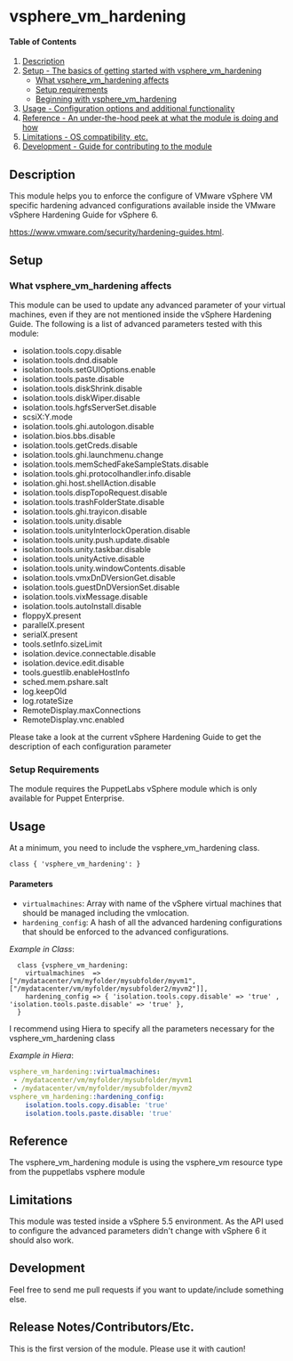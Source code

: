 # vsphere_vm_hardening

#### Table of Contents

1. [Description](#description)
1. [Setup - The basics of getting started with vsphere_vm_hardening](#setup)
    * [What vsphere_vm_hardening affects](#what-vsphere_vm_hardening-affects)
    * [Setup requirements](#setup-requirements)
    * [Beginning with vsphere_vm_hardening](#beginning-with-vsphere_vm_hardening)
1. [Usage - Configuration options and additional functionality](#usage)
1. [Reference - An under-the-hood peek at what the module is doing and how](#reference)
1. [Limitations - OS compatibility, etc.](#limitations)
1. [Development - Guide for contributing to the module](#development)

## Description

This module helps you to enforce the configure of VMware vSphere VM specific hardening advanced configurations available inside the VMware vSphere Hardening Guide for vSphere 6.

https://www.vmware.com/security/hardening-guides.html.

## Setup

### What vsphere_vm_hardening affects

This module can be used to update any advanced parameter of your virtual machines, even if they are not mentioned inside the vSphere Hardening Guide. The following is a list of advanced parameters tested with this module:

* isolation.tools.copy.disable
* isolation.tools.dnd.disable
* isolation.tools.setGUIOptions.enable
* isolation.tools.paste.disable
* isolation.tools.diskShrink.disable
* isolation.tools.diskWiper.disable
* isolation.tools.hgfsServerSet.disable
* scsiX:Y.mode
* isolation.tools.ghi.autologon.disable
* isolation.bios.bbs.disable
* isolation.tools.getCreds.disable
* isolation.tools.ghi.launchmenu.change
* isolation.tools.memSchedFakeSampleStats.disable
* isolation.tools.ghi.protocolhandler.info.disable
* isolation.ghi.host.shellAction.disable
* isolation.tools.dispTopoRequest.disable
* isolation.tools.trashFolderState.disable
* isolation.tools.ghi.trayicon.disable
* isolation.tools.unity.disable
* isolation.tools.unityInterlockOperation.disable
* isolation.tools.unity.push.update.disable
* isolation.tools.unity.taskbar.disable
* isolation.tools.unityActive.disable
* isolation.tools.unity.windowContents.disable
* isolation.tools.vmxDnDVersionGet.disable
* isolation.tools.guestDnDVersionSet.disable
* isolation.tools.vixMessage.disable
* isolation.tools.autoInstall.disable
* floppyX.present
* parallelX.present
* serialX.present
* tools.setInfo.sizeLimit
* isolation.device.connectable.disable
* isolation.device.edit.disable
* tools.guestlib.enableHostInfo
* sched.mem.pshare.salt
* log.keepOld
* log.rotateSize
* RemoteDisplay.maxConnections
* RemoteDisplay.vnc.enabled

Please take a look at the current vSphere Hardening Guide to get the description of each configuration parameter

### Setup Requirements

The module requires the PuppetLabs vSphere module which is only available for Puppet Enterprise.

## Usage

At a minimum, you need to include the vsphere_vm_hardening class.

```puppet
class { 'vsphere_vm_hardening': }
```

#### Parameters
* `virtualmachines`: Array with name of the vSphere virtual machines that should be managed including the vmlocation.
* `hardening_config`: A hash of all the advanced hardening configurations that should be enforced to the advanced configurations.

_Example in Class_:

```puppet
  class {vsphere_vm_hardening:
    virtualmachines  => ["/mydatacenter/vm/myfolder/mysubfolder/myvm1",["/mydatacenter/vm/myfolder/mysubfolder2/myvm2"]],
    hardening_config => { 'isolation.tools.copy.disable' => 'true' , 'isolation.tools.paste.disable' => 'true' },
  }
```
I recommend using Hiera to specify all the parameters necessary for the vsphere_vm_hardening class

_Example in Hiera_:

```yaml
vsphere_vm_hardening::virtualmachines:
 - /mydatacenter/vm/myfolder/mysubfolder/myvm1
 - /mydatacenter/vm/myfolder/mysubfolder/myvm2
vsphere_vm_hardening::hardening_config:
    isolation.tools.copy.disable: 'true'
    isolation.tools.paste.disable: 'true'
```

## Reference

The vsphere_vm_hardening module is using the vsphere_vm resource type from the puppetlabs vsphere module

## Limitations

This module was tested inside a vSphere 5.5 environment. As the API used to configure the advanced parameters didn't change with vSphere 6 it should also work.

## Development

Feel free to send me pull requests if you want to update/include something else.

## Release Notes/Contributors/Etc.

This is the first version of the module. Please use it with caution!
